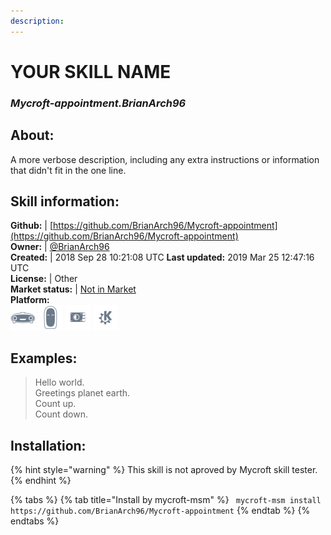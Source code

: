 ```yaml
---
description: 
---
```


# YOUR SKILL NAME  
### _Mycroft-appointment.BrianArch96_  
## About:  
A more verbose description, including any extra instructions or
information that didn't fit in the one line.

## Skill information:  
**Github:** | [https://github.com/BrianArch96/Mycroft-appointment](https://github.com/BrianArch96/Mycroft-appointment)  
**Owner:** | [@BrianArch96](https://github.com/BrianArch96)  
**Created:** | 2018 Sep 28 10:21:08 UTC  **Last updated:** 2019 Mar 25 12:47:16 UTC  
**License:** | Other  
**Market status:** | [Not in Market](https://market.mycroft.ai/skill/)  
**Platform:**  
 ![Mark I](../.gitbook/assets/mark-1-icon.png)  ![Mark II](../.gitbook/assets/mark-2-icon.png)  ![Picroft](../.gitbook/assets/picroft-icon.png)  ![plasmoid](../.gitbook/assets/kde.png)   
## Examples:  
> Hello world.  
> Greetings planet earth.  
> Count up.  
> Count down.  
  
## Installation:  
{% hint style="warning" %}
This skill is not aproved by Mycroft skill tester.
{% endhint %}
    
{% tabs %}
{% tab title="Install by mycroft-msm" %}
``` mycroft-msm install https://github.com/BrianArch96/Mycroft-appointment```
{% endtab %}
  {% endtabs %}
  